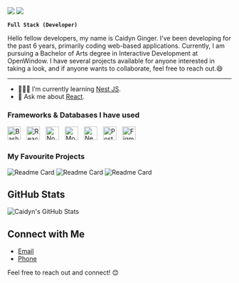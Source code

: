 ![](https://github.com/CaidynGinger/CaidynGinger/blob/main/CaidynGingerBanner.png)
![](https://komarev.com/ghpvc/?username=CaidynGinger&style=for-the-badge&color=red)

**`Full Stack (Developer)`**

Hello fellow developers, my name is Caidyn Ginger. I've been developing for the past 6 years, primarily coding web-based applications. Currently, I am pursuing a Bachelor of Arts degree in Interactive Development at OpenWindow. I have several projects available for anyone interested in taking a look, and if anyone wants to collaborate, feel free to reach out.😄 

---

- 🧑🏻‍🎓 I’m currently learning [Nest JS](https://nestjs.com/).
- 💬 Ask me about [React](https://react.dev/).

### Frameworks & Databases I have used

<img align="left" alt="Bash" width="30px" style="padding-right:10px;" src="https://cdn.jsdelivr.net/gh/devicons/devicon/icons/angularjs/angularjs-plain.svg" />
<img align="left" alt="React" width="30px" style="padding-right:10px;" src="https://cdn.jsdelivr.net/gh/devicons/devicon/icons/react/react-original.svg" />
<img align="left" alt="NodeJS" width="30px" style="padding-right:10px;" src="https://cdn.jsdelivr.net/gh/devicons/devicon/icons/nodejs/nodejs-original.svg" />
<img align="left" alt="Mongodb" width="30px" style="padding-right:10px;" src="https://cdn.jsdelivr.net/gh/devicons/devicon/icons/mongodb/mongodb-original.svg" />
<img align="left" alt="Nestjs" width="30px" style="padding-right:10px;" src="https://cdn.jsdelivr.net/gh/devicons/devicon/icons/nestjs/nestjs-plain.svg" />
<img align="left" alt="Postgresql" width="30px" style="padding-right:10px;" src="https://cdn.jsdelivr.net/gh/devicons/devicon/icons/postgresql/postgresql-plain.svg" />
<img align="left" alt="Figma" width="30px" style="padding-right:10px;" src="https://cdn.jsdelivr.net/gh/devicons/devicon/icons/figma/figma-original.svg" />
          
<br/>
<br/>

### My Favourite Projects
![Readme Card](https://github-readme-stats.vercel.app/api/pin/?username=CaidynGinger&repo=Ginger-Industries&theme=dark)
![Readme Card](https://github-readme-stats.vercel.app/api/pin/?username=CaidynGinger&repo=OpenStack&theme=dark)
![Readme Card](https://github-readme-stats.vercel.app/api/pin/?username=CaidynGinger&repo=calender&theme=dark)

## GitHub Stats

![Caidyn's GitHub Stats](https://github-readme-stats.vercel.app/api?username=CaidynGinger&show_icons=true&theme=dark)

## Connect with Me
- [Email](caidyn.ginger@gmail.com)
- [Phone](+27815205271)

Feel free to reach out and connect! 😊

<!--
**CaidynGinger/CaidynGinger** is a ✨ _special_ ✨ repository because its `README.md` (this file) appears on your GitHub profile.

Here are some ideas to get you started:

- 🔭 I’m currently working on ...
- 🌱 I’m currently learning ...
- 👯 I’m looking to collaborate on ...
- 🤔 I’m looking for help with ...
- 💬 Ask me about ...
- 📫 How to reach me: ...
- 😄 Pronouns: ...
- ⚡ Fun fact: ...
-->
